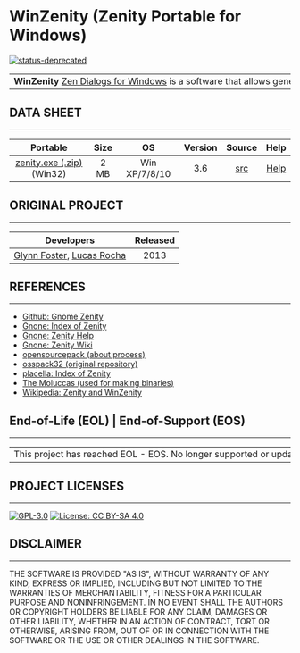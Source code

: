 # WinZenity (Zenity Portable for Windows)

[![status-deprecated](https://img.shields.io/badge/status-deprecated-red.svg)](https://github.com/maravento/vault)

<!-- markdownlint-disable MD033 -->

<table width="100%">
  <tr>
    <td style="width: 50%; white-space: nowrap;">
     <b>WinZenity</b> <a href="https://en.wikipedia.org/wiki/Zenity" target="_blank">Zen Dialogs for Windows</a> is a software that allows generating simple dialogues as a wrapper and designed as a substitute for gdialog for GNOME and console dialog. It uses the GTK + and GLADE libraries. This version was ported to run on Windows Systems.
    </td>
    <td style="width: 50%; white-space: nowrap;">
     <b>WinZenity</b> <a href="https://es.wikipedia.org/wiki/Zenity" target="_blank">Zen Dialogs for Windows</a> es un software que permite generar diálogos simples a manera de wrapper e ideado como sustituto de gdialog para GNOME y dialog en consola. Utiliza las bibliotecas GTK + y GLADE. Esta versión fue portada para ejecutarse en Sistemas Windows.
    </td>
  </tr>
</table>

## DATA SHEET

---

| Portable | Size | OS | Version | Source | Help |
| :---: | :---: | :---: | :---: | :---: |:---: |
| [zenity.exe (.zip)](https://github.com/maravento/vault/raw/master/winzenity/zenity.zip) (Win32) | 2 MB | Win XP/7/8/10 | 3.6 | [src](https://github.com/maravento/vault/raw/master/winzenity/zenity-3.6.0_src.7z) | [Help](https://github.com/maravento/vault/raw/master/winzenity/zenityhelp.txt) |

## ORIGINAL PROJECT

---

| Developers | Released |
| :---: | :---: |
| [Glynn Foster](mailto:glynn.foster@sun.com), [Lucas Rocha](mailto:lucasr@gnome.org) | 2013 |

## REFERENCES

---

- [Github: Gnome Zenity](https://github.com/GNOME/zenity)
- [Gnone: Index of Zenity](http://ftp.gnome.org/pub/gnome/sources/zenity)
- [Gnone: Zenity Help](https://help.gnome.org/users/zenity/stable/index.html.en)
- [Gnone: Zenity Wiki](https://wiki.gnome.org/action/show/Projects/Zenity)
- [opensourcepack (about process)](https://opensourcepack.blogspot.com/2013/02/zenity-360-portable.html)
- [osspack32 (original repository)](https://web.archive.org/web/20160805164634/https://code.google.com/p/osspack32)
- [placella: Index of Zenity](http://www.placella.com/software/zenity/)
- [The Moluccas (used for making binaries)](https://sourceforge.net/projects/tumagcc/)
- [Wikipedia: Zenity and WinZenity](https://en.wikipedia.org/wiki/Zenity#:~:text=Tyler%5B4%5D-,Cross%2Dplatform%20compatibility,-%5Bedit%5D)

## End-of-Life (EOL) | End-of-Support (EOS)

---

<table width="100%">
  <tr>
    <td style="width: 50%; white-space: nowrap;">
     This project has reached EOL - EOS. No longer supported or updated.
    </td>
    <td style="width: 50%; white-space: nowrap;">
     Este proyecto a alcanzado EOL - EOS. Ya no cuenta con soporte o actualizaciones.
    </td>
  </tr>
</table>

## PROJECT LICENSES

---

[![GPL-3.0](https://img.shields.io/badge/License-GPLv3-blue.svg)](https://www.gnu.org/licenses/gpl.txt)
[![License: CC BY-SA 4.0](https://img.shields.io/badge/License-CC_BY--SA_4.0-lightgrey.svg)](https://creativecommons.org/licenses/by-sa/4.0/)

## DISCLAIMER

---

THE SOFTWARE IS PROVIDED "AS IS", WITHOUT WARRANTY OF ANY KIND, EXPRESS OR IMPLIED, INCLUDING BUT NOT LIMITED TO THE WARRANTIES OF MERCHANTABILITY, FITNESS FOR A PARTICULAR PURPOSE AND NONINFRINGEMENT. IN NO EVENT SHALL THE AUTHORS OR COPYRIGHT HOLDERS BE LIABLE FOR ANY CLAIM, DAMAGES OR OTHER LIABILITY, WHETHER IN AN ACTION OF CONTRACT, TORT OR OTHERWISE, ARISING FROM, OUT OF OR IN CONNECTION WITH THE SOFTWARE OR THE USE OR OTHER DEALINGS IN THE SOFTWARE.
